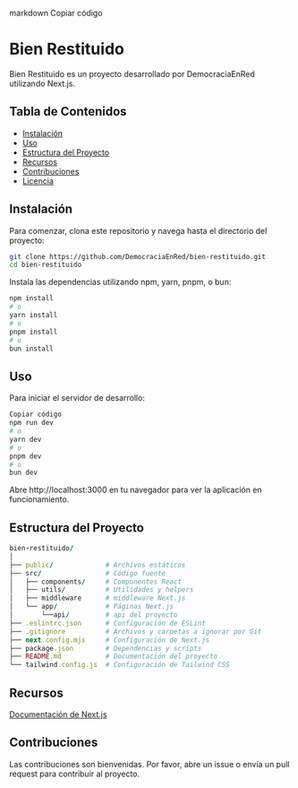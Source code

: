 markdown
Copiar código
# Bien Restituido

Bien Restituido es un proyecto desarrollado por DemocraciaEnRed utilizando Next.js.

## Tabla de Contenidos

- [Instalación](#instalación)
- [Uso](#uso)
- [Estructura del Proyecto](#estructura-del-proyecto)
- [Recursos](#recursos)
- [Contribuciones](#contribuciones)
- [Licencia](#licencia)

## Instalación

Para comenzar, clona este repositorio y navega hasta el directorio del proyecto:

```bash
git clone https://github.com/DemocraciaEnRed/bien-restituido.git
cd bien-restituido
```
Instala las dependencias utilizando npm, yarn, pnpm, o bun:

```bash
npm install
# o
yarn install
# o
pnpm install
# o
bun install
```

## Uso
Para iniciar el servidor de desarrollo:

```bash
Copiar código
npm run dev
# o
yarn dev
# o
pnpm dev
# o
bun dev
```
Abre http://localhost:3000 en tu navegador para ver la aplicación en funcionamiento.

## Estructura del Proyecto

```ruby
bien-restituido/
│
├── public/             # Archivos estáticos
├── src/                # Código fuente
│   ├── components/     # Componentes React
│   ├── utils/          # Utilidades y helpers
│   ├── middleware      # middleware Next.js
│   └── app/            # Páginas Next.js
│       └──api/         # api del proyecto
├── .eslintrc.json      # Configuración de ESLint
├── .gitignore          # Archivos y carpetas a ignorar por Git
├── next.config.mjs     # Configuración de Next.js
├── package.json        # Dependencias y scripts
├── README.md           # Documentación del proyecto
└── tailwind.config.js  # Configuración de Tailwind CSS
```
## Recursos
[Documentación de Next.js](https://nextjs.org/docs/app/building-your-application)

## Contribuciones
Las contribuciones son bienvenidas. Por favor, abre un issue o envía un pull request para contribuir al proyecto.

<!-- ## Licencia
Este proyecto está licenciado bajo la Licencia MIT. Consulta el archivo LICENSE para más detalles.

```bash
Puedes personalizar y agregar más detalles específicos al proyecto según sea necesario.
``` -->